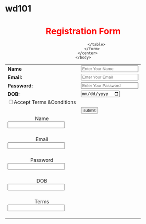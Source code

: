 # wd101<!DOCTYPE html>
<html>
    <head>
        <title>Registration Form</title>
    </head>
    <body>
         <center>
            <h1 style="color: red;">Registration Form</h1>
            <form name="Registration" onsubmit="tosubmit();">
                <table>
                    <tr>
                        <td>
                            <label for="name"><b>Name</b></label>
                        </td>
                        <td>
                            <input type="text" name="Name" id="name" placeholder="Enter Your Name" maxlength=50 required>
                        </td>
                    </tr>
                    <tr>
                        <td>
                            <label for="email"><b>Email:</b></label>
                        </td>
                        <td>
                            <input type="email" name="email" id="Email" placeholder="Enter Your Email" required>
                        </td>
                    </tr>
                    <tr>
                    <td>
                        <label for="password"><b>Password:</b></label>
                    </td>
                    <td>
                        <input type="password" name="password" id="Password" placeholder="Enter Your Password" maxlength="30" required>
                    </td>
                    </tr>
                    <tr>
                        <td>
                            <label for="Date"><b>DOB:</b></label>
                        </td>
                        <td>
                            <input type="date" name="Date" id="Date" placeholder="Enter Your Date" maxlength="30" required>
                        </td>
                    </tr>
                    <tr>
                        <td>
                            <input type="checkbox"singing>Accept Terms &Conditions
                        </td>
                    </tr>
                    <tr>
                        <td><td>
                            <input type="submit" class="submit" value="submit" name="submit" id="submit">
                        </td>
                    </tr>
                    <tr>
                        <td><center>
                    <label for="name">Name</label><br></center>
                    <input type="text" id="name" name="name"><br><br>
                        </td>
                    </tr>
                    <tr>
                        <td><center>
                    <label for="name">Email</label><br></center>
                    <input type="email" id="Email" name="email"><br><br>
                        </td>
                    </tr>
                    <tr>
                        <td><center>
                    <label for="name">Password</label><br></center>
                    <input type="password" id="Password" name="password"><br><br>
                        </td>
                    </tr>
                    <tr>
                        <td><center>
                    <label for="name">DOB</label><br></center>
                    <input type="name" id="name" name="name"><br><br>
                        </td>
                    </tr>
                    <tr>
                        <td><center>
                    <label for="name">Terms</label><br></center>
                    <input type="name" id="name" name="name"><br><br>
                        </td>
                    </tr>
                


                </table>
            </form>
        </center>
    </body>
</html>
